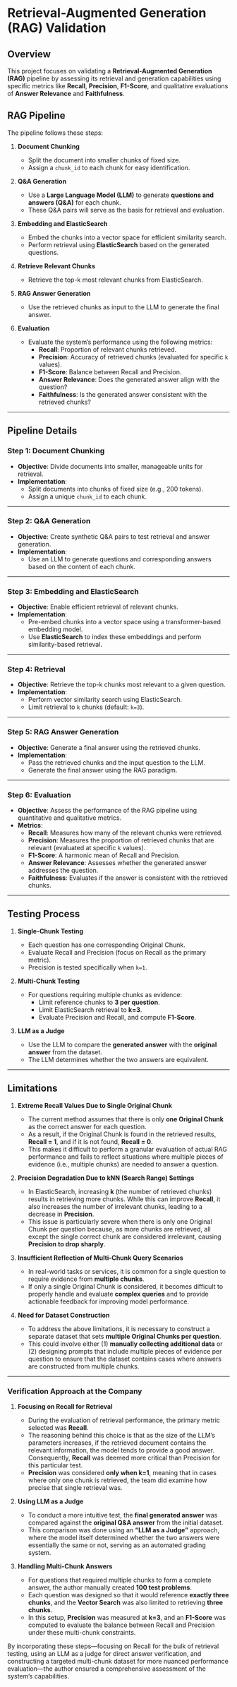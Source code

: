 

# Retrieval-Augmented Generation (RAG) Validation

## Overview

This project focuses on validating a **Retrieval-Augmented Generation (RAG)** pipeline by assessing its retrieval and generation capabilities using specific metrics like **Recall**, **Precision**, **F1-Score**, and qualitative evaluations of **Answer Relevance** and **Faithfulness**.

## RAG Pipeline

The pipeline follows these steps:

1. **Document Chunking**  
   - Split the document into smaller chunks of fixed size.
   - Assign a `chunk_id` to each chunk for easy identification.

2. **Q&A Generation**  
   - Use a **Large Language Model (LLM)** to generate **questions and answers (Q&A)** for each chunk.
   - These Q&A pairs will serve as the basis for retrieval and evaluation.

3. **Embedding and ElasticSearch**  
   - Embed the chunks into a vector space for efficient similarity search.
   - Perform retrieval using **ElasticSearch** based on the generated questions.

4. **Retrieve Relevant Chunks**  
   - Retrieve the top-k most relevant chunks from ElasticSearch.

5. **RAG Answer Generation**  
   - Use the retrieved chunks as input to the LLM to generate the final answer.

6. **Evaluation**  
   - Evaluate the system’s performance using the following metrics:
     - **Recall**: Proportion of relevant chunks retrieved.
     - **Precision**: Accuracy of retrieved chunks (evaluated for specific `k` values).
     - **F1-Score**: Balance between Recall and Precision.
     - **Answer Relevance**: Does the generated answer align with the question?
     - **Faithfulness**: Is the generated answer consistent with the retrieved chunks?

---

## Pipeline Details

### Step 1: Document Chunking
- **Objective**: Divide documents into smaller, manageable units for retrieval.  
- **Implementation**:
  - Split documents into chunks of fixed size (e.g., 200 tokens).
  - Assign a unique `chunk_id` to each chunk.  

---

### Step 2: Q&A Generation
- **Objective**: Create synthetic Q&A pairs to test retrieval and answer generation.  
- **Implementation**:
  - Use an LLM to generate questions and corresponding answers based on the content of each chunk.

---

### Step 3: Embedding and ElasticSearch
- **Objective**: Enable efficient retrieval of relevant chunks.  
- **Implementation**:
  - Pre-embed chunks into a vector space using a transformer-based embedding model.
  - Use **ElasticSearch** to index these embeddings and perform similarity-based retrieval.

---

### Step 4: Retrieval
- **Objective**: Retrieve the top-k chunks most relevant to a given question.  
- **Implementation**:
  - Perform vector similarity search using ElasticSearch.
  - Limit retrieval to `k` chunks (default: `k=3`).

---

### Step 5: RAG Answer Generation
- **Objective**: Generate a final answer using the retrieved chunks.  
- **Implementation**:
  - Pass the retrieved chunks and the input question to the LLM.
  - Generate the final answer using the RAG paradigm.

---

### Step 6: Evaluation
- **Objective**: Assess the performance of the RAG pipeline using quantitative and qualitative metrics.  
- **Metrics**:
  - **Recall**: Measures how many of the relevant chunks were retrieved.
  - **Precision**: Measures the proportion of retrieved chunks that are relevant (evaluated at specific `k` values).
  - **F1-Score**: A harmonic mean of Recall and Precision.
  - **Answer Relevance**: Assesses whether the generated answer addresses the question.
  - **Faithfulness**: Evaluates if the answer is consistent with the retrieved chunks.

---

## Testing Process

1. **Single-Chunk Testing**  
   - Each question has one corresponding Original Chunk.
   - Evaluate Recall and Precision (focus on Recall as the primary metric).  
   - Precision is tested specifically when `k=1`.

2. **Multi-Chunk Testing**  
   - For questions requiring multiple chunks as evidence:
     - Limit reference chunks to **3 per question**.
     - Limit ElasticSearch retrieval to **k=3**.
     - Evaluate Precision and Recall, and compute **F1-Score**.

3. **LLM as a Judge**  
   - Use the LLM to compare the **generated answer** with the **original answer** from the dataset.  
   - The LLM determines whether the two answers are equivalent.

---

## Limitations

1. **Extreme Recall Values Due to Single Original Chunk**  
   - The current method assumes that there is only **one Original Chunk** as the correct answer for each question.  
   - As a result, if the Original Chunk is found in the retrieved results, **Recall = 1**, and if it is not found, **Recall = 0**.  
   - This makes it difficult to perform a granular evaluation of actual RAG performance and fails to reflect situations where multiple pieces of evidence (i.e., multiple chunks) are needed to answer a question.

2. **Precision Degradation Due to kNN (Search Range) Settings**  
   - In ElasticSearch, increasing **k** (the number of retrieved chunks) results in retrieving more chunks. While this can improve **Recall**, it also increases the number of irrelevant chunks, leading to a decrease in **Precision**.  
   - This issue is particularly severe when there is only one Original Chunk per question because, as more chunks are retrieved, all except the single correct chunk are considered irrelevant, causing **Precision to drop sharply**.

3. **Insufficient Reflection of Multi-Chunk Query Scenarios**  
   - In real-world tasks or services, it is common for a single question to require evidence from **multiple chunks**.  
   - If only a single Original Chunk is considered, it becomes difficult to properly handle and evaluate **complex queries** and to provide actionable feedback for improving model performance.

4. **Need for Dataset Construction**  
   - To address the above limitations, it is necessary to construct a separate dataset that sets **multiple Original Chunks per question**.  
   - This could involve either (1) **manually collecting additional data** or (2) designing prompts that include multiple pieces of evidence per question to ensure that the dataset contains cases where answers are constructed from multiple chunks.

---

### Verification Approach at the Company

1. **Focusing on Recall for Retrieval**  
   - During the evaluation of retrieval performance, the primary metric selected was **Recall**.  
   - The reasoning behind this choice is that as the size of the LLM’s parameters increases, if the retrieved document contains the relevant information, the model tends to provide a good answer. Consequently, **Recall** was deemed more critical than Precision for this particular test.  
   - **Precision** was considered **only when k=1**, meaning that in cases where only one chunk is retrieved, the team did examine how precise that single retrieval was.

2. **Using LLM as a Judge**  
   - To conduct a more intuitive test, the **final generated answer** was compared against the **original Q&A answer** from the initial dataset.  
   - This comparison was done using an **“LLM as a Judge”** approach, where the model itself determined whether the two answers were essentially the same or not, serving as an automated grading system.

3. **Handling Multi-Chunk Answers**  
   - For questions that required multiple chunks to form a complete answer, the author manually created **100 test problems**.  
   - Each question was designed so that it would reference **exactly three chunks**, and the **Vector Search** was also limited to retrieving **three chunks**.  
   - In this setup, **Precision** was measured at **k=3**, and an **F1-Score** was computed to evaluate the balance between Recall and Precision under these multi-chunk constraints.

By incorporating these steps—focusing on Recall for the bulk of retrieval testing, using an LLM as a judge for direct answer verification, and constructing a targeted multi-chunk dataset for more nuanced performance evaluation—the author ensured a comprehensive assessment of the system’s capabilities.
